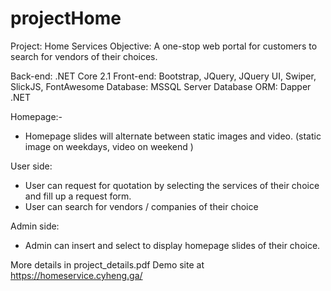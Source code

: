 # projectHome

Project: Home Services 
Objective: A one-stop web portal for customers to search for vendors of their choices.

Back-end: .NET Core 2.1 
Front-end: Bootstrap, JQuery, JQuery UI, Swiper, SlickJS, FontAwesome 
Database: MSSQL Server 
Database ORM: Dapper .NET

Homepage:-
- Homepage slides will alternate between static images and video. (static image on weekdays, video on weekend )

User side:
- User can request for quotation by selecting the services of their choice and fill up a request form.
- User can search for vendors / companies of their choice

Admin side:
- Admin can insert and select to display homepage slides of their choice.

More details in project_details.pdf
Demo site at https://homeservice.cyheng.ga/
